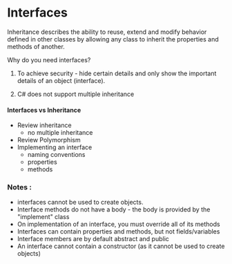 # Interfaces
Inheritance describes the ability to reuse, extend and modify behavior defined in other classes by allowing any class to inherit the properties and methods of another.

Why do you need interfaces?

1. To achieve security - hide certain details and only show the important details of an object (interface).

2. C# does not support multiple inheritance

#### Interfaces vs Inheritance
- Review inheritance
    - no multiple inheritance
- Review Polymorphism
- Implementing an interface
    - naming conventions
    - properties
    - methods


### Notes :
- interfaces cannot be used to create objects.
- Interface methods do not have a body - the body is provided by the "implement" class
- On implementation of an interface, you must override all of its methods
- Interfaces can contain properties and methods, but not fields/variables
- Interface members are by default abstract and public
- An interface cannot contain a constructor (as it cannot be used to create objects)

